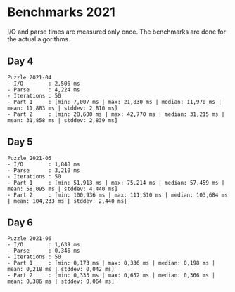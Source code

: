 
# Benchmarks 2021

I/O and parse times are measured only once. The benchmarks are done for the actual algorithms.

## Day 4

```
Puzzle 2021-04
- I/O        : 2,506 ms
- Parse      : 4,224 ms
- Iterations : 50
- Part 1     : [min: 7,007 ms | max: 21,830 ms | median: 11,970 ms | mean: 11,883 ms | stddev: 2,810 ms]
- Part 2     : [min: 28,600 ms | max: 42,770 ms | median: 31,215 ms | mean: 31,858 ms | stddev: 2,839 ms]
```

## Day 5

```
Puzzle 2021-05
- I/O        : 1,848 ms
- Parse      : 3,210 ms
- Iterations : 50
- Part 1     : [min: 51,913 ms | max: 75,214 ms | median: 57,459 ms | mean: 58,095 ms | stddev: 4,440 ms]
- Part 2     : [min: 100,936 ms | max: 111,510 ms | median: 103,684 ms | mean: 104,233 ms | stddev: 2,440 ms]
```

## Day 6

```
Puzzle 2021-06
- I/O        : 1,639 ms
- Parse      : 0,346 ms
- Iterations : 50
- Part 1     : [min: 0,173 ms | max: 0,336 ms | median: 0,198 ms | mean: 0,218 ms | stddev: 0,042 ms]
- Part 2     : [min: 0,333 ms | max: 0,652 ms | median: 0,366 ms | mean: 0,386 ms | stddev: 0,064 ms]
```
